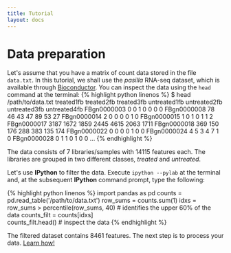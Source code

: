 ```yaml
---
title: Tutorial
layout: docs
---
```


Data preparation
================

Let's assume that you have a matrix of count data stored in the file `data.txt`. In this tutorial, we 
shall use the *pasilla* RNA-seq dataset, which is available through 
<a href="http://www.bioconductor.org/packages/release/data/experiment/html/pasilla.html" target="_blank">Bioconductor</a>. 
You can inspect the data using the `head` command at the terminal:
{% highlight python linenos %}
$ head /path/to/data.txt
treated1fb      treated2fb      treated3fb      untreated1fb    untreated2fb    untreated3fb    untreated4fb
FBgn0000003     0       0       1       0       0       0       0
FBgn0000008     78      46      43      47      89      53      27
FBgn0000014     2       0       0       0       0       1       0
FBgn0000015     1       0       1       0       1       1       2
FBgn0000017     3187    1672    1859    2445    4615    2063    1711
FBgn0000018     369     150     176     288     383     135     174
FBgn0000022     0       0       0       0       1       0       0
FBgn0000024     4       5       3       4       7       1       0
FBgn0000028     0       1       1       0       1       0       0
...
{% endhighlight %}

The data consists of 7 libraries/samples with 14115 features each. The libraries are grouped in two different 
classes, *treated* and *untreated*. 

Let's use **IPython** to filter the data. Execute `ipython --pylab` at the terminal and, at the subsequent
**IPython** command prompt, type the following:

{% highlight python linenos %}
import pandas as pd
counts = pd.read_table('/path/to/data.txt')
row_sums = counts.sum(1)
idxs = row_sums > percentile(row_sums, 40)   # identifies the upper 60% of the data
counts_filt = counts[idxs]  
counts_filt.head()    # inspect the data
{% endhighlight %}

The filtered dataset contains 8461 features. The next step is to process your data. 
<a href="{{ site.baseurl }}{{ site.data.nav.docs.tut.processing.url }}">Learn how!</a>
